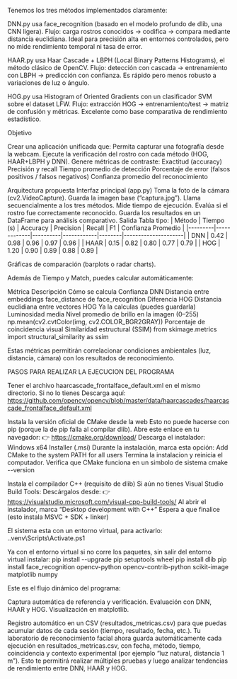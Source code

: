 Tenemos los tres métodos implementados claramente:

DNN.py usa face_recognition (basado en el modelo profundo de dlib, una CNN ligera).
Flujo: carga rostros conocidos → codifica → compara mediante distancia euclidiana.
Ideal para precisión alta en entornos controlados, pero no mide rendimiento temporal ni tasa de error.

HAAR.py usa Haar Cascade + LBPH (Local Binary Patterns Histograms), el método clásico de OpenCV.
Flujo: detección con cascada → entrenamiento con LBPH → predicción con confianza.
Es rápido pero menos robusto a variaciones de luz o ángulo.

HOG.py usa Histogram of Oriented Gradients con un clasificador SVM sobre el dataset LFW.
Flujo: extracción HOG → entrenamiento/test → matriz de confusión y métricas.
Excelente como base comparativa de rendimiento estadístico.

Objetivo

Crear una aplicación unificada que:
Permita capturar una fotografía desde la webcam.
Ejecute la verificación del rostro con cada método (HOG, HAAR+LBPH y DNN).
Genere métricas de contraste:
Exactitud (accuracy)
Precisión y recall
Tiempo promedio de detección
Porcentaje de error (falsos positivos / falsos negativos)
Confianza promedio del reconocimiento

Arquitectura propuesta
Interfaz principal (app.py)
Toma la foto de la cámara (cv2.VideoCapture).
Guarda la imagen base (“captura.jpg”).
Llama secuencialmente a los tres métodos.
Mide tiempo de ejecución.
Evalúa si el rostro fue correctamente reconocido.
Guarda los resultados en un DataFrame para análisis comparativo.
Salida
Tabla tipo:
| Método | Tiempo (s) | Accuracy | Precision | Recall | F1 | Confianza Promedio |
|---------|-------------|----------|------------|--------|---------------------|
| DNN     | 0.42        | 0.98     | 0.96       | 0.97   | 0.96                |
| HAAR    | 0.15        | 0.82     | 0.80       | 0.77   | 0.79                |
| HOG     | 1.20        | 0.90     | 0.89       | 0.88   | 0.89                |

Gráficas de comparación (barplots o radar charts).

Además de Tiempo y Match, puedes calcular automáticamente:

Métrica	Descripción	Cómo se calcula
Confianza DNN	Distancia entre embeddings	face_distance de face_recognition
Diferencia HOG	Distancia euclidiana entre vectores HOG	Ya la calculas (puedes guardarla)
Luminosidad media	Nivel promedio de brillo en la imagen (0–255)	np.mean(cv2.cvtColor(img, cv2.COLOR_BGR2GRAY))
Porcentaje de coincidencia visual	Similaridad estructural (SSIM)	from skimage.metrics import structural_similarity as ssim

Estas métricas permitirán correlacionar condiciones ambientales (luz, distancia, cámara) con los resultados de reconocimiento.


PASOS PARA REALIZAR LA EJECUCION DEL PROGRAMA

Tener el archivo haarcascade_frontalface_default.xml en el mismo directorio.
Si no lo tienes Descarga aquí: https://github.com/opencv/opencv/blob/master/data/haarcascades/haarcascade_frontalface_default.xml

Instala la versión oficial de CMake desde la web
Esto no puede hacerse con pip (porque la de pip falla al compilar dlib).
Abre este enlace en tu navegador:
👉 https://cmake.org/download/
Descarga el instalador:
Windows x64 Installer (.msi)
Durante la instalación, marca esta opción: Add CMake to the system PATH for all users
Termina la instalacion y reinicia el computador.
Verifica que CMake funciona en un simbolo de sistema
cmake --version

Instala el compilador C++ (requisito de dlib)
Si aún no tienes Visual Studio Build Tools:
Descárgalos desde:
👉 https://visualstudio.microsoft.com/visual-cpp-build-tools/
Al abrir el instalador, marca “Desktop development with C++”
Espera a que finalice (esto instala MSVC + SDK + linker)

El sistema esta con un entorno virtual, para activarlo:
.\.venv\Scripts\Activate.ps1

Ya con el entorno virtual si no corre los paquetes, sin salir del entorno virtual instalar:
pip install --upgrade pip setuptools wheel
pip install dlib
pip install face_recognition opencv-python opencv-contrib-python scikit-image matplotlib numpy


Este es el flujo dinámico del programa:

Captura automática de referencia y verificación.
Evaluación con DNN, HAAR y HOG.
Visualización en matplotlib.

Registro automático en un CSV (resultados_metricas.csv) para que puedas acumular datos de cada sesión (tiempo, resultado, fecha, etc.).
Tu laboratorio de reconocimiento facial ahora guarda automáticamente cada ejecución en resultados_metricas.csv, con fecha, método, tiempo, coincidencia y contexto experimental (por ejemplo “luz natural, distancia 1 m”).
Esto te permitirá realizar múltiples pruebas y luego analizar tendencias de rendimiento entre DNN, HAAR y HOG.

